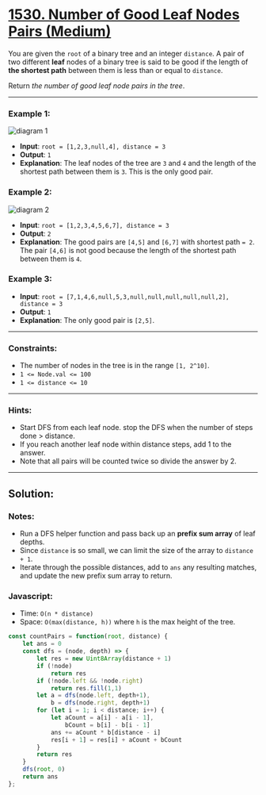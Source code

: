 # [1530. Number of Good Leaf Nodes Pairs (Medium)](https://leetcode.com/problems/number-of-good-leaf-nodes-pairs/)

You are given the `root` of a binary tree and an integer `distance`. A pair of two different **leaf** nodes of a binary tree is said to be good if the length of **the shortest path** between them is less than or equal to `distance`.

Return _the number of good leaf node pairs in the tree_.

---
### Example 1:
![diagram 1](https://assets.leetcode.com/uploads/2020/07/09/e1.jpg)
 - **Input**: `root = [1,2,3,null,4], distance = 3`
 - **Output**: `1`
 - **Explanation**: The leaf nodes of the tree are `3` and `4` and the length of the shortest path between them is `3`. This is the only good pair.

### Example 2:
![diagram 2](https://assets.leetcode.com/uploads/2020/07/09/e2.jpg)
 - **Input**: `root = [1,2,3,4,5,6,7], distance = 3`
 - **Output**: `2`
 - **Explanation**: The good pairs are `[4,5]` and `[6,7]` with shortest path `= 2`. The pair `[4,6]` is not good because the length of the shortest path between them is `4`.

### Example 3:
 - **Input**: `root = [7,1,4,6,null,5,3,null,null,null,null,null,2], distance = 3`
 - **Output**: `1`
 - **Explanation**: The only good pair is `[2,5]`.

---
### Constraints:
 - The number of nodes in the tree is in the range `[1, 2^10]`.
 - `1 <= Node.val <= 100`
 - `1 <= distance <= 10`

---
### Hints:
 - Start DFS from each leaf node. stop the DFS when the number of steps done > distance.
 - If you reach another leaf node within distance steps, add 1 to the answer.
 - Note that all pairs will be counted twice so divide the answer by 2.

---
## Solution:
### Notes:
 - Run a DFS helper function and pass back up an **prefix sum array** of leaf depths.
 - Since `distance` is so small, we can limit the size of the array to `distance + 1`.
 - Iterate through the possible distances, add to `ans` any resulting matches, and update the new prefix sum array to return.

### Javascript:
 - Time: `O(n * distance)`
 - Space: `O(max(distance, h))` where `h` is the max height of the tree.

```js
const countPairs = function(root, distance) {
    let ans = 0
    const dfs = (node, depth) => {
        let res = new Uint8Array(distance + 1)
        if (!node)
            return res
        if (!node.left && !node.right)
            return res.fill(1,1)
        let a = dfs(node.left, depth+1),
            b = dfs(node.right, depth+1)
        for (let i = 1; i < distance; i++) {
            let aCount = a[i] - a[i - 1],
                bCount = b[i] - b[i - 1]
            ans += aCount * b[distance - i]
            res[i + 1] = res[i] + aCount + bCount
        }
        return res
    }
    dfs(root, 0)
    return ans
};
```
